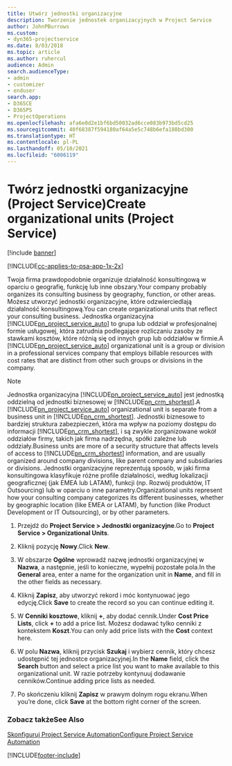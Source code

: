 ```yaml
---
title: Utwórz jednostki organizacyjne
description: Tworzenie jednostek organizacyjnych w Project Service
author: JohnPBurrows
ms.custom:
- dyn365-projectservice
ms.date: 8/03/2018
ms.topic: article
ms.author: ruhercul
audience: Admin
search.audienceType:
- admin
- customizer
- enduser
search.app:
- D365CE
- D365PS
- ProjectOperations
ms.openlocfilehash: afa6e0d2e1bf6bd50032ad6cce083b973bd5cd25
ms.sourcegitcommit: 40f68387f594180af64a5e5c748b6efa188bd300
ms.translationtype: HT
ms.contentlocale: pl-PL
ms.lasthandoff: 05/10/2021
ms.locfileid: "6006119"
---
```

# <a name="create-organizational-units-project-service"></a><span data-ttu-id="5488d-103">Twórz jednostki organizacyjne (Project Service)</span><span class="sxs-lookup"><span data-stu-id="5488d-103">Create organizational units (Project Service)</span></span>

[!include [banner](../includes/psa-now-project-operations.md)]

[!INCLUDE[cc-applies-to-psa-app-1x-2x](../includes/cc-applies-to-psa-app-1x-2x.md)]

<span data-ttu-id="5488d-104">Twoja firma prawdopodobnie organizuje działalność konsultingową w oparciu o geografię, funkcję lub inne obszary.</span><span class="sxs-lookup"><span data-stu-id="5488d-104">Your company probably organizes its consulting business by geography, function, or other areas.</span></span> <span data-ttu-id="5488d-105">Możesz utworzyć jednostki organizacyjne, które odzwierciedlają działalność konsultingową.</span><span class="sxs-lookup"><span data-stu-id="5488d-105">You can create organizational units that reflect your consulting business.</span></span> <span data-ttu-id="5488d-106">Jednostka organizacyjna [!INCLUDE[pn_project_service_auto](../includes/pn-project-service-auto.md)] to grupa lub oddział w profesjonalnej formie usługowej, która zatrudnia podlegające rozliczaniu zasoby ze stawkami kosztów, które różnią się od innych grup lub oddziałów w firmie.</span><span class="sxs-lookup"><span data-stu-id="5488d-106">A [!INCLUDE[pn_project_service_auto](../includes/pn-project-service-auto.md)] organizational unit is a group or division in a professional services company that employs billable resources with cost rates that are distinct from other such groups or divisions in the company.</span></span>  
  
> [!NOTE]
>  <span data-ttu-id="5488d-107">Jednostka organizacyjna [!INCLUDE[pn_project_service_auto](../includes/pn-project-service-auto.md)] jest jednostką oddzielną od jednostki biznesowej w [!INCLUDE[pn_crm_shortest](../includes/pn-crm-shortest.md)].</span><span class="sxs-lookup"><span data-stu-id="5488d-107">A [!INCLUDE[pn_project_service_auto](../includes/pn-project-service-auto.md)] organizational unit is separate from a business unit in [!INCLUDE[pn_crm_shortest](../includes/pn-crm-shortest.md)].</span></span> <span data-ttu-id="5488d-108">Jednostki biznesowe to bardziej struktura zabezpieczeń, która ma wpływ na poziomy dostępu do informacji [!INCLUDE[pn_crm_shortest](../includes/pn-crm-shortest.md)], i są zwykle zorganizowane wokół oddziałów firmy, takich jak firma nadrzędna, spółki zależne lub oddziały.</span><span class="sxs-lookup"><span data-stu-id="5488d-108">Business units are more of a security structure that affects levels of access to [!INCLUDE[pn_crm_shortest](../includes/pn-crm-shortest.md)] information, and are usually organized around company divisions, like parent company and subsidiaries or divisions.</span></span> <span data-ttu-id="5488d-109">Jednostki organizacyjne reprezentują sposób, w jaki firma konsultingowa klasyfikuje różne profile działalności, według lokalizacji geograficznej (jak EMEA lub LATAM), funkcji (np. Rozwój produktów, IT Outsourcing) lub w oparciu o inne parametry.</span><span class="sxs-lookup"><span data-stu-id="5488d-109">Organizational units represent how your consulting company categorizes its different businesses, whether by geographic location (like EMEA or LATAM), by function (like Product Development or IT Outsourcing), or by other parameters.</span></span>  
  
1.  <span data-ttu-id="5488d-110">Przejdź do **Project Service > Jednostki organizacyjne**.</span><span class="sxs-lookup"><span data-stu-id="5488d-110">Go to **Project Service > Organizational Units**.</span></span>  
  
2.  <span data-ttu-id="5488d-111">Kliknij pozycję **Nowy**.</span><span class="sxs-lookup"><span data-stu-id="5488d-111">Click **New**.</span></span>  
  
3.  <span data-ttu-id="5488d-112">W obszarze **Ogólne** wprowadź nazwę jednostki organizacyjnej w **Nazwa**, a następnie, jeśli to konieczne, wypełnij pozostałe pola.</span><span class="sxs-lookup"><span data-stu-id="5488d-112">In the **General** area, enter a name for the organization unit in **Name**, and fill in the other fields as necessary.</span></span>  
  
4.  <span data-ttu-id="5488d-113">Kliknij **Zapisz**, aby utworzyć rekord i móc kontynuować jego edycję.</span><span class="sxs-lookup"><span data-stu-id="5488d-113">Click **Save** to create the record so you can continue editing it.</span></span>  
  
5.  <span data-ttu-id="5488d-114">W **Cenniki kosztowe**, kliknij **+**, aby dodać cennik.</span><span class="sxs-lookup"><span data-stu-id="5488d-114">Under **Cost Price Lists**, click **+** to add a price list.</span></span> <span data-ttu-id="5488d-115">Możesz dodawać tylko cenniki z kontekstem **Koszt**.</span><span class="sxs-lookup"><span data-stu-id="5488d-115">You can only add price lists with the **Cost** context here.</span></span>  
  
6.  <span data-ttu-id="5488d-116">W polu **Nazwa**, kliknij przycisk **Szukaj** i wybierz cennik, który chcesz udostępnić tej jednostce organizacyjnej.</span><span class="sxs-lookup"><span data-stu-id="5488d-116">In the **Name** field, click the **Search** button and select a price list you want to make available to this organizational unit.</span></span> <span data-ttu-id="5488d-117">W razie potrzeby kontynuuj dodawanie cenników.</span><span class="sxs-lookup"><span data-stu-id="5488d-117">Continue adding price lists as needed.</span></span>  
  
7.  <span data-ttu-id="5488d-118">Po skończeniu kliknij **Zapisz** w prawym dolnym rogu ekranu.</span><span class="sxs-lookup"><span data-stu-id="5488d-118">When you’re done, click **Save** at the bottom right corner of the screen.</span></span>  
  
### <a name="see-also"></a><span data-ttu-id="5488d-119">Zobacz także</span><span class="sxs-lookup"><span data-stu-id="5488d-119">See Also</span></span>  
 [<span data-ttu-id="5488d-120">Skonfiguruj Project Service Automation</span><span class="sxs-lookup"><span data-stu-id="5488d-120">Configure Project Service Automation</span></span>](../psa/configure.md)


[!INCLUDE[footer-include](../includes/footer-banner.md)]